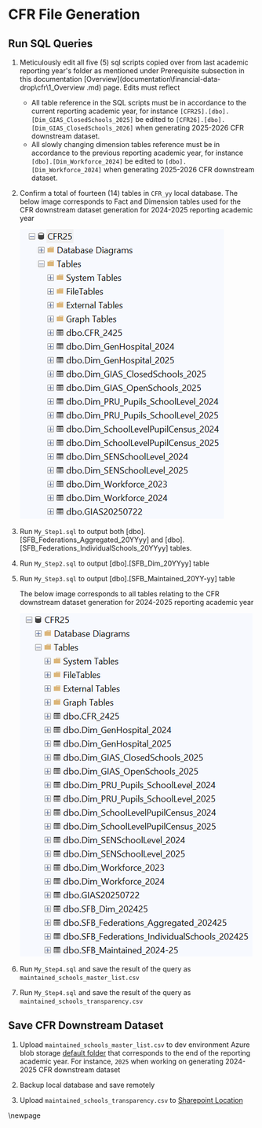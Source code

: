 # CFR File Generation

## Run SQL Queries

1. Meticulously edit all five (5) sql scripts copied over from last academic reporting year's folder as mentioned under Prerequisite subsection in this documentation [Overview](documentation\financial-data-drop\cfr\1_Overview .md) page. Edits must reflect

    - All table reference in the SQL scripts must be in accordance to the current reporting academic year, for instance `[CFR25].[dbo].[Dim_GIAS_ClosedSchools_2025]` be edited to `[CFR26].[dbo].[Dim_GIAS_ClosedSchools_2026]` when generating 2025-2026 CFR downstream dataset.
    - All slowly changing dimension tables reference must be in accordance to the previous reporting academic year, for instance `[dbo].[Dim_Workforce_2024]` be edited to `[dbo].[Dim_Workforce_2024]` when generating 2025-2026 CFR downstream dataset.

2. Confirm a total of fourteen (14) tables in `CFR_yy` local database. The below image corresponds to Fact and Dimension tables used for the CFR downstream dataset generation for  2024-2025 reporting academic year

    ![CFR_25 Database](../images/local-database-fact-and-dim-tables.png)

3. Run `My_Step1.sql` to output both [dbo].[SFB_Federations_Aggregated_20YYyy] and [dbo].[SFB_Federations_IndividualSchools_20YYyy] tables.

4. Run `My_Step2.sql` to output [dbo].[SFB_Dim_20YYyy] table

5. Run `My_Step3.sql` to output [dbo].[SFB_Maintained_20YY-yy] table

    The below image corresponds to all tables relating to the CFR downstream dataset generation for 2024-2025 reporting academic year

    ![CFR_25 Database](../images/local-database-tables.png)

6. Run `My_Step4.sql` and save the result of the query as `maintained_schools_master_list.csv`

7. Run `My_Step4.sql` and save the result of the query as `maintained_schools_transparency.csv`

## Save CFR Downstream Dataset

1. Upload `maintained_schools_master_list.csv` to dev environment Azure blob storage [default folder](https://educationgovuk.sharepoint.com/:w:/r/sites/DfEFinancialBenchmarking/Shared%20Documents/Runbooks/DfE%20Benchmarking%20Service%20Azure%20Directory.docx?d=w6bf9bad25b9c4ea8b5e9b35cee3f664a&csf=1&web=1&e=vtehLJ) that corresponds to the end of the reporting academic year. For instance, `2025` when working on generating 2024-2025 CFR downstream dataset

2. Backup local database and save remotely

3. Upload `maintained_schools_transparency.csv` to [Sharepoint Location](https://educationgovuk.sharepoint.com/sites/DfEFinancialBenchmarking/Shared%20Documents/Forms/AllItems.aspx?id=%2Fsites%2FDfEFinancialBenchmarking%2FShared%20Documents%2FFBIT%20Source%20Data%2FTransparency%20files&viewid=7afed90f%2D9f2f%2D431a%2D93ce%2D48075c0e93d8)

<!-- Leave the rest of this page blank -->
\newpage
